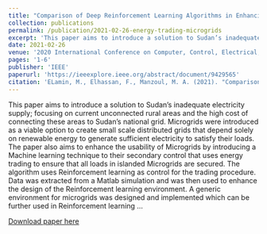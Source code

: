 ```yaml
---
title: "Comparison of Deep Reinforcement Learning Algorithms in Enhancing Energy Trading in Microgrids"
collection: publications
permalink: /publication/2021-02-26-energy-trading-microgrids
excerpt: 'This paper aims to introduce a solution to Sudan’s inadequate electricity supply; focusing on current unconnected rural areas and the high cost of connecting these areas to Sudan’s national grid.'
date: 2021-02-26
venue: '2020 International Conference on Computer, Control, Electrical, and Electronics Engineering (ICCCEEE)'
pages: '1-6'
publisher: 'IEEE'
paperurl: 'https://ieeexplore.ieee.org/abstract/document/9429565'
citation: 'ELamin, M., Elhassan, F., Manzoul, M. A. (2021). "Comparison of Deep Reinforcement Learning Algorithms in Enhancing Energy Trading in Microgrids." 2020 ICCCEEE. Pages 1-6.'
---
```


This paper aims to introduce a solution to Sudan’s inadequate electricity supply; focusing on current unconnected rural areas and the high cost of connecting these areas to Sudan’s national grid. Microgrids were introduced as a viable option to create small scale distributed grids that depend solely on renewable energy to generate sufficient electricity to satisfy their loads. The paper also aims to enhance the usability of Microgrids by introducing a Machine learning technique to their secondary control that uses energy trading to ensure that all loads in islanded Microgrids are secured. The algorithm uses Reinforcement learning as control for the trading procedure. Data was extracted from a Matlab simulation and was then used to enhance the design of the Reinforcement learning environment. A generic environment for microgrids was designed and implemented which can be further used in Reinforcement learning …

[Download paper here](https://ieeexplore.ieee.org/abstract/document/9429565)

